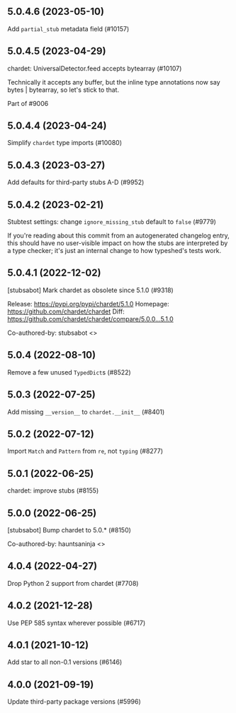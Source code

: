 ## 5.0.4.6 (2023-05-10)

Add `partial_stub` metadata field (#10157)

## 5.0.4.5 (2023-04-29)

chardet: UniversalDetector.feed accepts bytearray (#10107)

Technically it accepts any buffer, but the inline type annotations
now say bytes | bytearray, so let's stick to that.

Part of #9006

## 5.0.4.4 (2023-04-24)

Simplify `chardet` type imports (#10080)

## 5.0.4.3 (2023-03-27)

Add defaults for third-party stubs A-D (#9952)

## 5.0.4.2 (2023-02-21)

Stubtest settings: change `ignore_missing_stub` default to `false` (#9779)

If you're reading about this commit from an autogenerated changelog entry, this should have no user-visible impact on how the stubs are interpreted by a type checker; it's just an internal change to how typeshed's tests work.

## 5.0.4.1 (2022-12-02)

[stubsabot] Mark chardet as obsolete since 5.1.0 (#9318)

Release: https://pypi.org/pypi/chardet/5.1.0
Homepage: https://github.com/chardet/chardet
Diff: https://github.com/chardet/chardet/compare/5.0.0...5.1.0

Co-authored-by: stubsabot <>

## 5.0.4 (2022-08-10)

Remove a few unused `TypedDict`s (#8522)

## 5.0.3 (2022-07-25)

Add missing `__version__` to `chardet.__init__` (#8401)

## 5.0.2 (2022-07-12)

Import `Match` and `Pattern` from `re`, not `typing` (#8277)

## 5.0.1 (2022-06-25)

chardet: improve stubs (#8155)

## 5.0.0 (2022-06-25)

[stubsabot] Bump chardet to 5.0.* (#8150)

Co-authored-by: hauntsaninja <>

## 4.0.4 (2022-04-27)

Drop Python 2 support from chardet (#7708)

## 4.0.2 (2021-12-28)

Use PEP 585 syntax wherever possible (#6717)

## 4.0.1 (2021-10-12)

Add star to all non-0.1 versions (#6146)

## 4.0.0 (2021-09-19)

Update third-party package versions (#5996)

